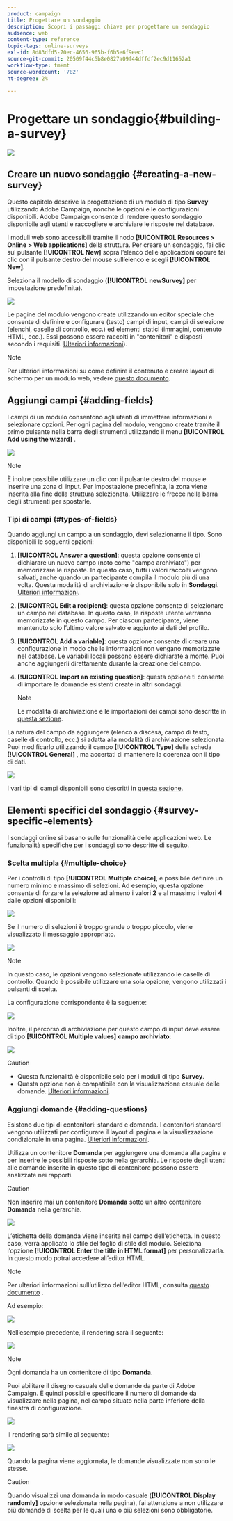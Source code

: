 ```yaml
---
product: campaign
title: Progettare un sondaggio
description: Scopri i passaggi chiave per progettare un sondaggio
audience: web
content-type: reference
topic-tags: online-surveys
exl-id: 8d83dfd5-70ec-4656-965b-f6b5e6f9eec1
source-git-commit: 20509f44c5b8e0827a09f44dffdf2ec9d11652a1
workflow-type: tm+mt
source-wordcount: '782'
ht-degree: 2%

---
```


# Progettare un sondaggio{#building-a-survey}

![](../../assets/v7-only.svg)

## Creare un nuovo sondaggio {#creating-a-new-survey}

Questo capitolo descrive la progettazione di un modulo di tipo **Survey** utilizzando Adobe Campaign, nonché le opzioni e le configurazioni disponibili. Adobe Campaign consente di rendere questo sondaggio disponibile agli utenti e raccogliere e archiviare le risposte nel database.

I moduli web sono accessibili tramite il nodo **[!UICONTROL Resources > Online > Web applications]** della struttura. Per creare un sondaggio, fai clic sul pulsante **[!UICONTROL New]** sopra l’elenco delle applicazioni oppure fai clic con il pulsante destro del mouse sull’elenco e scegli **[!UICONTROL New]**.

Seleziona il modello di sondaggio (**[!UICONTROL newSurvey]** per impostazione predefinita).

![](assets/s_ncs_admin_survey_select_template.png)

Le pagine del modulo vengono create utilizzando un editor speciale che consente di definire e configurare (testo) campi di input, campi di selezione (elenchi, caselle di controllo, ecc.) ed elementi statici (immagini, contenuto HTML, ecc.). Essi possono essere raccolti in &quot;contenitori&quot; e disposti secondo i requisiti. [Ulteriori informazioni](#adding-questions)).

>[!NOTE]
>
>Per ulteriori informazioni su come definire il contenuto e creare layout di schermo per un modulo web, vedere [questo documento](../../web/using/about-web-forms.md).

## Aggiungi campi {#adding-fields}

I campi di un modulo consentono agli utenti di immettere informazioni e selezionare opzioni. Per ogni pagina del modulo, vengono create tramite il primo pulsante nella barra degli strumenti utilizzando il menu **[!UICONTROL Add using the wizard]** .

![](assets/s_ncs_admin_survey_add_field_menu.png)

>[!NOTE]
>
>È inoltre possibile utilizzare un clic con il pulsante destro del mouse e inserire una zona di input. Per impostazione predefinita, la zona viene inserita alla fine della struttura selezionata. Utilizzare le frecce nella barra degli strumenti per spostarle.

### Tipi di campi {#types-of-fields}

Quando aggiungi un campo a un sondaggio, devi selezionarne il tipo. Sono disponibili le seguenti opzioni:

1. **[!UICONTROL Answer a question]**: questa opzione consente di dichiarare un nuovo campo (noto come &quot;campo archiviato&quot;) per memorizzare le risposte. In questo caso, tutti i valori raccolti vengono salvati, anche quando un partecipante compila il modulo più di una volta. Questa modalità di archiviazione è disponibile solo in **Sondaggi**. [Ulteriori informazioni](../../surveys/using/managing-answers.md#storing-collected-answers).
1. **[!UICONTROL Edit a recipient]**: questa opzione consente di selezionare un campo nel database. In questo caso, le risposte utente verranno memorizzate in questo campo. Per ciascun partecipante, viene mantenuto solo l’ultimo valore salvato e aggiunto ai dati del profilo.
1. **[!UICONTROL Add a variable]**: questa opzione consente di creare una configurazione in modo che le informazioni non vengano memorizzate nel database. Le variabili locali possono essere dichiarate a monte. Puoi anche aggiungerli direttamente durante la creazione del campo.
1. **[!UICONTROL Import an existing question]**: questa opzione ti consente di importare le domande esistenti create in altri sondaggi.

   >[!NOTE]
   >
   >Le modalità di archiviazione e le importazioni dei campi sono descritte in [questa sezione](../../surveys/using/managing-answers.md#storing-collected-answers).

La natura del campo da aggiungere (elenco a discesa, campo di testo, caselle di controllo, ecc.) si adatta alla modalità di archiviazione selezionata. Puoi modificarlo utilizzando il campo **[!UICONTROL Type]** della scheda **[!UICONTROL General]** , ma accertati di mantenere la coerenza con il tipo di dati.

![](assets/s_ncs_admin_survey_change_type.png)

I vari tipi di campi disponibili sono descritti in [questa sezione](../../web/using/about-web-forms.md).

## Elementi specifici del sondaggio {#survey-specific-elements}

I sondaggi online si basano sulle funzionalità delle applicazioni web. Le funzionalità specifiche per i sondaggi sono descritte di seguito.

### Scelta multipla {#multiple-choice}

Per i controlli di tipo **[!UICONTROL Multiple choice]**, è possibile definire un numero minimo e massimo di selezioni. Ad esempio, questa opzione consente di forzare la selezione ad almeno i valori **2** e al massimo i valori **4** dalle opzioni disponibili:

![](assets/s_ncs_admin_survey_multichoice_ex1.png)

Se il numero di selezioni è troppo grande o troppo piccolo, viene visualizzato il messaggio appropriato.

![](assets/s_ncs_admin_survey_multichoice_ex2.png)

>[!NOTE]
>
>In questo caso, le opzioni vengono selezionate utilizzando le caselle di controllo. Quando è possibile utilizzare una sola opzione, vengono utilizzati i pulsanti di scelta.

La configurazione corrispondente è la seguente:

![](assets/s_ncs_admin_survey_multichoice_ex3.png)

Inoltre, il percorso di archiviazione per questo campo di input deve essere di tipo **[!UICONTROL Multiple values]** **campo archiviato**:

![](assets/s_ncs_admin_survey_multiple_values_field.png)

>[!CAUTION]
>
>* Questa funzionalità è disponibile solo per i moduli di tipo **Survey**.
>* Questa opzione non è compatibile con la visualizzazione casuale delle domande. [Ulteriori informazioni](#adding-questions).


### Aggiungi domande {#adding-questions}

Esistono due tipi di contenitori: standard e domanda. I contenitori standard vengono utilizzati per configurare il layout di pagina e la visualizzazione condizionale in una pagina. [Ulteriori informazioni](../../web/using/about-web-forms.md).

Utilizza un contenitore **Domanda** per aggiungere una domanda alla pagina e per inserire le possibili risposte sotto nella gerarchia. Le risposte degli utenti alle domande inserite in questo tipo di contenitore possono essere analizzate nei rapporti.

>[!CAUTION]
>
>Non inserire mai un contenitore **Domanda** sotto un altro contenitore **Domanda** nella gerarchia.

![](assets/s_ncs_admin_question_label.png)

L’etichetta della domanda viene inserita nel campo dell’etichetta. In questo caso, verrà applicato lo stile del foglio di stile del modulo. Seleziona l’opzione **[!UICONTROL Enter the title in HTML format]** per personalizzarla. In questo modo potrai accedere all’editor HTML.

>[!NOTE]
>
>Per ulteriori informazioni sull’utilizzo dell’editor HTML, consulta [questo documento](../../web/using/about-web-forms.md) .

Ad esempio:

![](assets/s_ncs_admin_survey_containers_qu_arbo.png)

Nell’esempio precedente, il rendering sarà il seguente:

![](assets/s_ncs_admin_survey_containers_qu_ex.png)

>[!NOTE]
>
>Ogni domanda ha un contenitore di tipo **Domanda**.

Puoi abilitare il disegno casuale delle domande da parte di Adobe Campaign. È quindi possibile specificare il numero di domande da visualizzare nella pagina, nel campo situato nella parte inferiore della finestra di configurazione.

![](assets/s_ncs_admin_survey_containers_qu_display.png)

Il rendering sarà simile al seguente:

![](assets/s_ncs_admin_survey_containers_qu_display_rendering.png)

Quando la pagina viene aggiornata, le domande visualizzate non sono le stesse.

>[!CAUTION]
>
>Quando visualizzi una domanda in modo casuale (**[!UICONTROL Display randomly]** opzione selezionata nella pagina), fai attenzione a non utilizzare più domande di scelta per le quali una o più selezioni sono obbligatorie.
